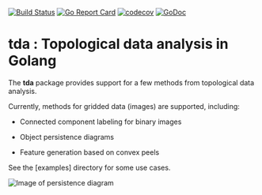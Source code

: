[![Build Status](https://travis-ci.com/kshedden/tda.svg?branch=master)](https://travis-ci.com/kshedden/tda)
[![Go Report Card](https://goreportcard.com/badge/github.com/kshedden/tda)](https://goreportcard.com/report/github.com/kshedden/tda)
[![codecov](https://codecov.io/gh/kshedden/tda/branch/master/graph/badge.svg)](https://codecov.io/gh/kshedden/tda)
[![GoDoc](https://godoc.org/github.com/kshedden/tda?status.png)](https://godoc.org/github.com/kshedden/tda)

tda : Topological data analysis in Golang
=========================================

The __tda__ package provides support for a few methods from topological data analysis.

Currently, methods for gridded data (images) are supported, including:

* Connected component labeling for binary images

* Object persistence diagrams

* Feature generation based on convex peels

See the [examples] directory for some use cases.

![Image of persistence diagram](https://github.com/kshedden/tda/examples/persistence/persistence.png)
